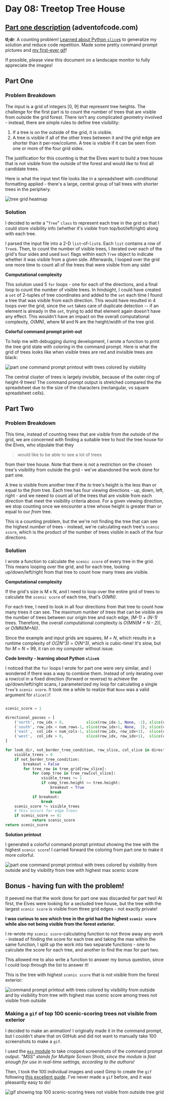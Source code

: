 # Day 08: Treetop Tree House

## [Part one description](https://adventofcode.com/2022/day/8) (adventofcode.com)

**tl;dr**: A counting problem!  [Learned about Python `slice`s](#solution-1) to generalize my solution and reduce code repetition. Made some pretty command prompt pictures and [my first-ever gif](#making-a-gif-of-top-100-scenic-scoring-trees-not-visible-from-exterior)!

If possible, please view this document on a landscape monitor to fully appreciate the images!


## Part One

### Problem Breakdown

The input is a grid of integers [0, 9] that represent tree heights.  The challenge for the first part is to count the number of trees that are visible from outside the grid forest.  There isn't any complicated geometry involved - instead, there are simple rules to define tree visibility:
1. If a tree is on the outside of the grid, it is visible.
2. A tree is visible if all of the other trees between it and the grid edge are shorter than it per-row/column.  A tree is visible if it can be seen from one or more of the four grid sides.

The justification for this counting is that the Elves want to build a tree house that is not visible from the outside of the forest and would like to find all candidate trees.

Here is what the input text file looks like in a spreadsheet with conditional formatting applied - there's a large, central group of tall trees with shorter trees in the periphery.

![tree grid heatmap](../media/day08/tree_heights.png)


### Solution

I decided to write a "`Tree`" `class` to represent each tree in the grid so that I could store visibility info (whether it's visible from top/bot/left/right) along with each tree.

I parsed the input file into a 2-D `list`-of-`list`s.  Each `list` contains a row of `Tree`s.  Then, to count the number of visible trees, I iterated over each of the grid's four sides and used `bool` flags within each `Tree` object to indicate whether it was visible from a given side.  Afterwards, I looped over the grid one more time to count all of the trees that were visible from any side!

**Computational complexity**

This solution used 5 `for` loops - one for each of the directions, and a final loop to count the number of visible trees. In hindsight, I could have created a `set` of 2-tuples of tree coordinates and added to the `set` each time I found a tree that was visible from each direction.  This would have resulted in 4 loops over the grid, since the `set` takes care of duplicate detection -- if an element is already in the `set`, trying to add that element again doesn't have any effect.  This wouldn't have an impact on the overall computational complexity, *O(MN)*, where M and N are the height/width of the tree grid.

**Colorful command prompt print-out**

To help me with debugging during development, I wrote a function to print the tree grid state with coloring in the command prompt.  Here is what the grid of trees looks like when visible trees are red and invisible trees are black:

![part one command prompt printout with trees colored by visibility](../media/day08/partone_visibility.png)

The central cluster of trees is largely invisible, because of the outer ring of height-9 trees!  The command prompt output is stretched compared the the spreadsheet due to the size of the characters (rectangular, vs square spreadsheet cells).



## Part Two

### Problem Breakdown

This time, instead of counting trees that are visible from the outside of the grid, we are concerned with finding a suitable tree to host the tree house for the Elves, who stipulate that they
> would like to be able to see a lot of trees

from their tree house.  Note that there is not a restriction on the chosen tree's visibility from outside the grid - we've abandoned the work done for part one.

A tree is visible from another tree if the *to* tree's height is the less than or equal to the *from* tree.  Each tree has four viewing directions - up, down, left, right - and we neeed to count all of the trees that are visible from each direction that meet the visibility criteria above.  For a given viewing direction, we stop counting once we encounter a tree whose height is greater than or equal to our *from* tree.

This is a counting problem, but the we're not finding the tree that can see the highest *number* of trees - instead, we're calculating each tree's `scenic score`, which is the product of the number of trees visible in each of the four directions.


### Solution

I wrote a function to calculate the `scenic score` of every tree in the grid.  This means looping over the grid, and for each tree, looking up/down/left/right from that tree to count how many trees are visible.

**Computational complexity**

If the grid's size is M x N, and I need to loop over the entire grid of trees to calculate the `scenic score` of each tree, that's *O(MN)*.

For each tree, I need to look in all four directions from that tree to count how many trees it can see.  The maximum number of trees that can be visible are the number of trees between our origin tree and each edge, *(M-1) + (N-1)* trees.  Therefore, the overall computational complexity is *O(MN(M + N - 2))*, or *O(MN(M+N))*.

Since the example and input grids are squares, *M* = *N*, which results in a runtime complexity of *O(2N^3)* = *O(N^3)*, which is cubic-time!  It's slow, but for *M* = *N* = 99, it ran on my computer without issue.

**Code brevity - learning about Python `slice`s**

I noticed that the `for` loops I wrote for part one were very similar, and I wondered if there was a way to combine them.  Instead of only iterating over a row/col in a fixed direction (forward or reverse) to achieve the up/down/left/right scans, I parameterized my loop for calculating a single `Tree`'s `scenic score`.  It took me a while to realize that `None` was a valid argument for `slice()`!

```python

scenic_score = 1

directional_passes = [
    ('north', row_idx > 0,          slice(row_idx-1, None, -1), slice(col_idx, col_idx+1)),
    ('south', row_idx < num_rows-1, slice(row_idx+1, None,  1), slice(col_idx, col_idx+1)),
    ('east',  col_idx < num_cols-1, slice(row_idx, row_idx+1),  slice(col_idx+1, None,  1)),
    ('west',  col_idx > 0,          slice(row_idx, row_idx+1),  slice(col_idx-1, None, -1))
]

for look_dir, not_border_tree_condition, row_slice, col_slice in directional_passes:
    visible_trees = 0
    if not_border_tree_condition:
        breakout = False
        for tree_row in tree_grid[row_slice]:
            for comp_tree in tree_row[col_slice]:
                visible_trees += 1
                if comp_tree.height >= tree.height:
                    breakout = True
                    break
            if breakout:
                break
    scenic_score *= visible_trees
    # this occurs for edge trees
    if scenic_score == 0:
            return scenic_score
return scenic_score
```

**Solution printout**

I generated a colorful command prompt printout showing the tree with the highest `scenic score`!  I carried forward the coloring from part one to make it more colorful.

![part one command prompt printout with trees colored by visibility from outside and by visibility from tree with highest max scenic score](../media/day08/parttwo_bestview.png)



## Bonus - having fun with the problem!

It peeved me that the work done for part one was discarded for part two!  At first, the Elves were looking for a secluded tree house, but the tree with the largest `scenic score` is visible from three grid edges - not exactly private!

**I was curious to see which tree in the grid had the highest `scenic score` while also not being visible from the forest exterior.**

I re-wrote my `scenic score`-calculating function to not throw away any work - instead of finding the score for each tree and taking the max within the same function, I split up the work into two separate functions - one to calculate the score for each tree, and another to find the max for part two.

This allowed me to also write a function to answer my bonus question, since I could loop through the list to answer it!

This is the tree with highest `scenic score` that is not visible from the forest exterior:

![command prompt printout with trees colored by visibility from outside and by visibility from tree with highest max scenic score among trees not visible from outside](../media/day08/bonus_invisible_bestview.png)

### Making a `gif` of top 100 scenic-scoring trees not visible from exterior

I decided to make an animation!  I originally made it in the command prompt, but I couldn't share that on GitHub and did not want to manually take 100 screenshots to make a `gif`.

I used the [`mss` module](https://python-mss.readthedocs.io/) to take cropped screenshots of the command prompt output. *"MSS" stands for Multiple Screen Shots, since the module is fast enough for use in real-time settings, according to the authors!*

Then, I took the 100 individual images and used Gimp to create the `gif` following [this excellent guide](https://neondigitalarts.com/how-to-make-a-gif-using-gimp-software/).  I've never made a `gif` before, and it was pleasantly easy to do!

![gif showing top 100 scenic-scoring trees not visible from outside tree grid](../media/day08/bonus_invisible_100_best_views.gif)